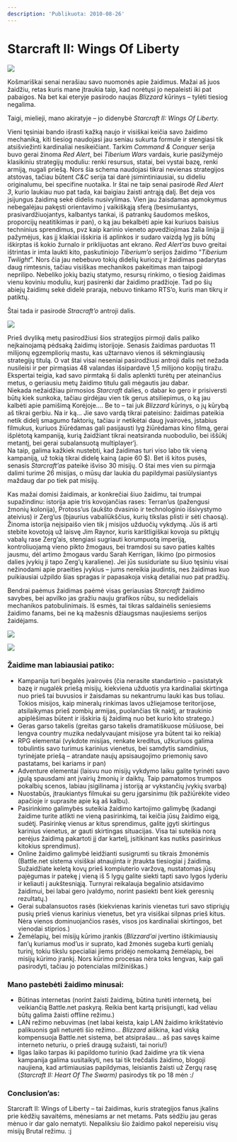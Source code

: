 ```yaml
---
description: 'Publikuota: 2010-08-26'
---
```


# Starcraft II: Wings Of Liberty

![](../../.gitbook/assets/starcraft2_logo.jpg)

Košmariškai senai nerašiau savo nuomonės apie žaidimus. Mažai aš juos žaidžiu, retas kuris mane įtraukia taip, kad norėtųsi jo nepaleisti iki pat pabaigos. Na bet kai eteryje pasirodo naujas _Blizzard_ kūrinys – tylėti tiesiog negalima.

Taigi, mielieji, mano akiratyje – jo didenybė _Starcraft II: Wings Of Liberty._

Vieni tęsiniai bando išrasti kažką naujo ir visiškai keičia savo žaidimo mechaniką, kiti tiesiog naudojasi jau seniau sukurta formule ir stengiasi tik atsišviežinti kardinaliai nesikeičiant. Tarkim _Command & Conquer_ serija buvo gerai žinoma _Red Alert_, bei _Tiberium Wars_ vardais, kurie pasižymėjo klasikiniu strategijų moduliu: renki resursus, statai, bei vystai bazę, renki armiją, nugali priešą. Nors šia schema naudojasi tikrai nevienas strategijos atstovas, tačiau būtent _C&C_ serija tai darė įsimintiniausiai, su dideliu originalumu, bei specifine nuotaika. Ir štai ne taip senai pasirodė _Red Alert 3_, kurio laukiau nuo pat tada, kai baigiau žaisti antrąją dalį. Bet deja vos įsijungus žaidimą sekė didelis nusivylimas. Vien jau žaisdamas apmokymus nebegalėjau pakęsti orientavimo į vaikiškąją sferą \(besimušantys, prasivardžiuojantys, kalbantys tankai, iš patrankų šaudomos meškos, proporcijų neatitikimas ir pan\), o ką jau bekalbėti apie kai kuriuos baisius techninius sprendimus, pvz kaip karinio vieneto apvedžiojimas žalia linija jį pažymėjus, kas jį klaikiai išskiria iš aplinkos ir sudaro vaizdą lyg jis būtų iškirptas iš kokio žurnalo ir priklijuotas ant ekrano. _Red Alert’as_ buvo greitai ištrintas ir imta laukti kito, paskutiniojo _Tiberium’o_ serijos žaidimo “_Tiberium Twilight_”. Nors čia jau nebebuvo tokių didelių kuriozų ir žaidimas padarytas daug rimtesnis, tačiau visiškas mechanikos pakeitimas man taipogi neprilipo. Nebeliko jokių bazių statymo, resursų rinkimo, o tiesiog žaidimas vienu koviniu moduliu, kurį pasirenki dar žaidimo pradžioje. Tad po šių abiejų žaidimų sekė didelė praraja, nebuvo tinkamo RTS’o, kuris man tikrų ir patiktų.

Štai tada ir pasirodė _Stracraft’o_ antroji dalis.

![](../../.gitbook/assets/starcraft217625.jpg)

Prieš dvyliką metų pasirodžiusi šios strategijos pirmoji dalis paliko neįkainojamą pėdsaką žaidimų istorijoje. Senasis žaidimas parduotas 11 milijonų egzempliorių mastu, kas užtarnavo vienos iš sėkmingiausių strategijų titulą. O vat štai visai neseniai pasirodžiusi antroji dalis net nežada nusileisi ir per pirmąsias 48 valandas išsipardavė 1,5 milijono kopijų tiražu. Ekspertai teigia, kad savo pirmtaką ši dalis aplenkti turėtų per ateinančius metus, o geriausiu metų žaidimo titulu gali mėgautis jau dabar.   
Niekada nežaidžiau pirmosios _Starcraft_ dalies, o dabar ko gero ir prisiversti būtų kiek sunkoka, tačiau girdėjau vien tik gerus atsiliepimus, o ką jau kalbėti apie pamišimą Korėjoje…. Be to – tai juk _Blizzard_ kūrinys, o jų kūrybą aš tikrai gerbiu. Na ir ką… Jie savo vardą tikrai pateisino: žaidimas pateikia netik didelį smagumo faktorių, tačiau ir netikėtai daug įvairovės, įstabius filmukus, kuriuos žiūrėdamas gali pasijausti lyg žiūrėdamas kino filmą, gerai išplėtotą kampaniją, kurią žaidžiant tikrai neatsiranda nuobodulio, bei iššūkį metantį, bei gerai subalansuotą multiplayer’į.  
Na taip, galima kažkiek nustebti, kad žaidimas turi viso labo tik vieną kampaniją, už tokią tikrai didelę kainą \(apie 60 $\). Bet iš kitos pusės, senasis _Starcraft’as_ pateikė išviso 30 misijų. O štai mes vien su pirmąja dalimi turime 26 misijas, o mūsų dar laukia du papildymai pasiūlysiantys maždaug dar po tiek pat misijų.

Kas mažai domisi žaidimais, ar konkrečiai šiuo žaidimu, tai trumpai supažindinu: istorija apie tris kovojančias rases: Terran’us \(pažengusi žmonių kolonija\), Protoss’us \(aukšto dvasinio ir technologinio išsivystymo ateivius\) ir Zerg’us \(bjaurius vabaliūkščius, kurių tikslas plisti ir sėti chaosą\). Žinoma istorija neįsipaišo vien tik į misijos užduočių vykdymą. Jūs iš arti stebite kovotoją už laisvę Jim Raynor, kuris karštligiškai kovoja su piktųjų vabalų rase Zerg’ais, stengiasi sugriauti korumpuotą imperiją, kontroliuojamą vieno pikto žmogaus, bei tramdosi su savo paties kaltės jausmu, dėl artimo žmogaus vardu Sarah Kerrigan, likimo \(po pirmosios dalies įvykių ji tapo Zerg’ų karaliene\). Jei jūs susiduriate su šiuo tęsiniu visai nežinodami apie praeities įvykius – jums nereikia jaudintis, nes žaidimas kuo puikiausiai užpildo šias spragas ir papasakoja viską detaliai nuo pat pradžių.

Bendrai paėmus žaidimas paėmė visas geriausias _Starcraft_ žaidimo savybes, bei apvilko jas gražiu nauju grafikos rūbu, su nedideliais mechanikos patobulinimais. Iš esmės, tai tikras saldainėlis seniesiems žaidimo fanams, bei ne ką mažesnis džiaugsmas naujiesiems serijos žaidėjams.

![](../../.gitbook/assets/starcraft201.jpg)

![](../../.gitbook/assets/starcraft2.jpg)

### Žaidime man labiausiai patiko:

* Kampanija turi begalės įvairovės \(čia nerasite standartinio – pasistatyk bazę ir nugalėk priešą misijų, kiekviena užduotis yra kardinaliai skirtinga nuo prieš tai buvusios ir žaisdamas su nekantrumu lauki kas bus toliau. Tokios misijos, kaip mineralų rinkimas lavos užliejamose teritorijose, atsilaikymas prieš zombių armijas, puolančias tik naktį, ar traukinio apiplėšimas būtent ir išskiria šį žaidimą nuo bet kurio kito stratego.\)
* Geras garso takelis \(greitas garso takelis dramatiškuose mūšiuose, bei lengva country muzika nedalyvaujant misijose yra būtent tai ko reikia\)
* RPG elementai \(vykdote misijas, renkate kreditus, užkuriuos galima tobulintis savo turimus karinius vienetus, bei samdytis samdinius, tyrinėjate priešą – atrandate naujų apsisaugojimo priemonių savo pastatams, bei kariams ir pan\)
* Adventure elementai \(laisvu nuo misijų vykdymo laiku galite tyrinėti savo įgulą spausdami ant įvairių žmonių ir daiktų. Taip pamatomos trumpos pokalbių scenos, labiau įsigilinama į istoriją ar vykstančių įvykių svarbą\)
* Nuostabūs, įtraukiantys filmukai su geru įgarsinimu \(tik pažiūrėkite video apačioje ir suprasite apie ką aš kalbu\).
* Pasirinkimo galimybės suteikia žaidimo kartojimo galimybę \(kadangi žaidime turite atlikti ne vieną pasirinkimą, tai keičia jūsų žaidimo eigą, sudėtį. Pasirinkę vienus ar kitus sprendimus, galite įgyti skirtingus karinius vienetus, ar gauti skirtingas situacijas. Visa tai suteikia norą perėjus žaidimą pakartoti jį dar kartelį, įsitikinant kas nutiks pasirinkus kitokius sprendimus\).
* Online žaidimo galimybė leidžianti susigrumti su tikrais žmonėmis \(Battle.net sistema visiškai atnaujinta ir įtraukta tiesiogiai į žaidimą. Sužaidžiate keletą kovų prieš kompiuterio varžovą, nustatomas jūsų pajėgumas ir patekę į vieną iš 5 lygų galite siekti tapti savo lygos lyderiu ir keliauti į aukštesniąją. Turnyrai reikalauja begalinio atsidavimo žaidimui, bei labai gero įvaldymo, norint pasiekti bent kiek geresnių rezultatų.\)
* Gerai subalansuotos rasės \(kiekvienas karinis vienetas turi savo stipriųjų pusių prieš vienus karinius vienetus, bet yra visiškai silpnas prieš kitus. Nėra vienos dominuojančios rasės, visos jos kardinaliai skirtingos, bet vienodai stiprios.\)
* Žemėlapių, bei misijų kūrimo įrankis \(_Blizzard’ai_ įvertino ištikimiausių fan’ų kuriamus mod’us ir suprato, kad žmonės sugeba kurti genialų turinį, tokiu tikslu specialiai jiems pridėjo nemokamą žemėlapių, bei misijų kūrimo įrankį. Nors kūrimo procesas nėra toks lengvas, kaip gali pasirodyti, tačiau jo potencialas milžiniškas.\)

### Mano pastebėti žaidimo minusai:

* Būtinas internetas \(norint žaisti žaidimą, būtina turėti internetą, bei veikiančią Battle.net paskyrą. Reikia bent kartą prisijungti, kad vėliau būtų galima žaisti offline režimu.\)
* LAN režimo nebuvimas \(net labai keista, kaip LAN žaidimo krikštatėvio palikuonis gali neturėti šio režimo… _Blizzard_ aiškina, kad viską kompensuoja Battle.net sistema, bet atsiprašau… aš pas savęs kaime interneto neturiu, o prieš draugą sužaisti, tai noriu!\)
* Ilgas laiko tarpas iki papildomo turinio \(kad žaidime yra tik viena kampanija galima susitaikyti, nes tai tik trečdalis žaidimo, blogoji naujiena, kad artimiausias papildymas, leisiantis žaisti už Zergų rasę \(_Starcraft II:_ _Heart Of The Swarm\)_ pasirodys tik po 18 mėn :/

### Conclusion’as:

Starcraft II: Wings of Liberty  – tai žaidimas, kuris strategijos fanus įkalins prie kėdžių savaitėms, mėnesiams ar net metams. Pats sėdžiu jau geras mėnuo ir dar galo nematyti. Nepaliksiu šio žaidimo pakol nepereisiu visų misijų Brutal režimu. :j

